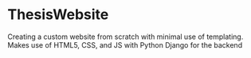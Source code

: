 # ThesisWebsite
Creating a custom website from scratch with minimal use of templating. Makes use of HTML5, CSS, and JS with Python Django for the backend
